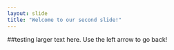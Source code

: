 ```yaml
---
layout: slide
title: "Welcome to our second slide!"
---
```

##testing larger text here.
Use the left arrow to go back!
